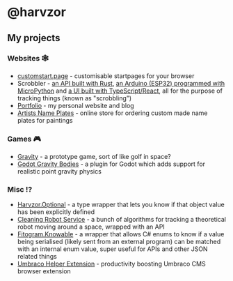 # @harvzor

## My projects

### Websites 🕸️

- [customstart.page](https://github.com/custom-start-page/customstart.page) - customisable startpages for your browser
- Scrobbler - [an API built with Rust](https://github.com/Harvzor/scrobbler-server), [an Arduino (ESP32) programmed with MicroPython](https://github.com/Harvzor/scrobbler-arduino) and [a UI built with TypeScript/React](https://github.com/Harvzor/scrobbler-ui), all for the purpose of tracking things (known as "scrobbling")
- [Portfolio](https://github.com/Harvzor/portfolio) - my personal website and blog
- [Artists Name Plates](https://artistsnameplates.co.uk) - online store for ordering custom made name plates for paintings

### Games 🎮️

- [Gravity](https://github.com/harvzor/gravity-game) - a prototype game, sort of like golf in space?
- [Godot Gravity Bodies](https://github.com/Harvzor/godot-gravity-bodies) - a plugin for Godot which adds support for realistic point gravity physics

### Misc ⁉️

- [Harvzor.Optional](https://github.com/harvzor/harvzor-optional) -  a type wrapper that lets you know if that object value has been explicitly defined 
- [Cleaning Robot Service](https://github.com/harvzor/cleaning-robot-service) - a bunch of algorithms for tracking a theoretical robot moving around a space, wrapped with an API
- [Fitogram.Knowable](https://github.com/fitogram/Fitogram.Knowable) - a wrapper that allows C# enums to know if a value being serialised (likely sent from an external program) can be matched with an internal enum value, super useful for APIs and other JSON related things
- [Umbraco Helper Extension](https://github.com/Harvzor/Umbraco-Helper-Extension) - productivity boosting Umbraco CMS browser extension
